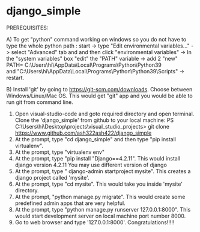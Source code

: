 # django_simple
 PREREQUISITES:

A) To get "python" command working on windows so you  do not have to type the whole python path :
   start -> type "Edit environmental variables..." -> select "Advanced" tab and and
   then click "environmental variables" -> In the "system variables" box "edit" the "PATH" variable -> 
   add 2 "new" PATH= C:\Users\hi\AppData\Local\Programs\Python\Python39\
   and "C:\Users\hi\AppData\Local\Programs\Python\Python39\Scripts\" -> restart.
   
   B) Install 'git' by going to https://git-scm.com/downloads. Choose between Windows/Linux/Mac OS.
   This would get "git" app and you  would be  able to run git from command line.


1) Open visual-studio-code and goto required directory and open terminal. Clone the 'django_simple' from github to your local machine:
   PS C:\Users\hi\Desktop\projects\visual_studio_projects> git clone https://www.github.com/ash322ash422/django_simple
2) At the prompt, type "cd django_simple" and then type "pip install virtualenv". 
3) At the prompt, type "virtualenv env"
4) At the prompt, type "pip install "Django==4.2.11". This would install django version 4.2.11
     You may use different version of django 
5) At the prompt, type " django-admin startproject mysite". This creates a django project called 'mysite'. 
6) At the prompt, type "cd mysite". This would take you inside 'mysite' directory.
7) At the prompt, "python manage.py migrate". This would create some predefined admin apps that are very helpful. 
8) At the prompt, type "python manage.py runserver 127.0.0.1:8000". This would start development server on local machine port number 8000.
9) Go to web browser and type '127.0.0.1:8000'. Congratulations!!!!!

